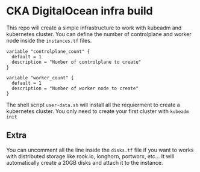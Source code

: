 # CKA DigitalOcean infra build

This repo will create a simple infrastructure to work with kubeadm and kubernetes cluster.
You can define the number of controlplane and worker node inside the `instances.tf` files.

```
variable "controlplane_count" {
  default = 1
  description = "Number of controlplane to create"
}

variable "worker_count" {
  default = 1
  description = "Number of worker node to create"
}
```

The shell script `user-data.sh` will install all the requierment to create a kubernetes cluster. You only need to create your first cluster with `kubeadm init`

## Extra

You can uncomment all the line inside the `disks.tf` file if you want to works with distributed storage like rook.io, longhorn, portworx, etc...
It will automatically create a 20GB disks and attach it to the instance. 